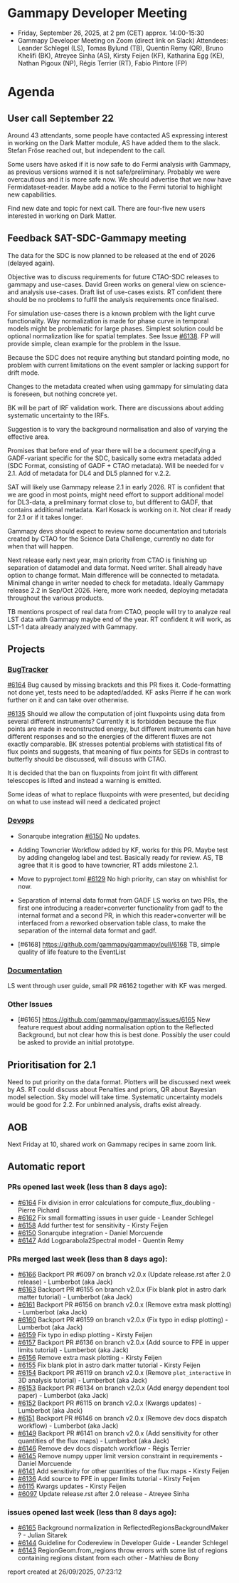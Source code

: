 # Gammapy Developer Meeting 
 * Friday, September 26, 2025, at 2 pm (CET) approx. 14:00-15:30
 * Gammapy Developer Meeting on Zoom (direct link on Slack) 
Attendees: Leander Schlegel (LS), Tomas Bylund (TB), Quentin Remy (QR),  Bruno Khelifi (BK), Atreyee Sinha (AS), Kirsty Feijen (KF), Katharina Egg (KE), Nathan Pigoux (NP), Régis Terrier (RT), Fabio Pintore (FP)

# Agenda

## User call September 22
Around 43 attendants, some people have contacted AS expressing interest in working on the Dark Matter module, AS have added them to the slack. Stefan Fröse reached out, but independent to the call.

Some users have asked if it is now safe to do Fermi analysis with Gammapy, as previous versions warned it is not safe/preliminary.  Probably we were overcautious and it is more safe now. We should advertise that we now have Fermidataset-reader. Maybe add a notice to the Fermi tutorial to highlight new capabilities.

Find new date and topic for next call. There are four-five new users interested in working on Dark Matter.

## Feedback SAT-SDC-Gammapy meeting
The data for the SDC is now planned to be released at the end of 2026 (delayed again).

Objective was to discuss requirements for future CTAO-SDC releases to gammapy and use-cases. David Green works on general view on science- and analysis use-cases. Draft list of use-cases exists. RT confident there should be no problems to fulfil the analysis requirements once finalised.

For simulation use-cases there is a known problem with the light curve functionality.
Way normalization is made for phase curve in temporal models might be problematic for large phases. Simplest solution could be optional normalization like for spatial templates.
See Issue [#6138](https://github.com/gammapy/gammapy/pull/6138).
FP will provide simple, clean example for the problem in the Issue.

Because the SDC does not require anything but standard pointing mode, no problem with current limitations on the event sampler or lacking support for drift mode.

Changes to the metadata created when using gammapy for simulating data is foreseen, but nothing concrete yet. 

BK will be part of IRF validation work. There are discussions about adding systematic uncertainty to the IRFs.  

Suggestion is to vary the background normalisation and also of varying the effective area.

Promises that before end of year there will be a document specifying a  GADF-variant specific for the SDC, basically some extra metadata added (SDC Format, consisting of GADF + CTAO metadata). Will be needed for v 2.1. Add of metadata for DL4 and DL5 planned for v.2.2.

SAT will likely use Gammapy release 2.1 in early 2026. RT is confident that we are good in most points, might need effort to support additional model for DL3-data, a preliminary format close to, but different to GADF, that contains additional metadata. Karl Kosack is working on it. Not clear if ready for 2.1 or if it takes longer.

Gammapy devs should expect to review some documentation and tutorials created by CTAO for the Science Data Challenge, currently no date for when that will happen.

Next release early next year, main priority from CTAO is finishing up separation of datamodel and data format. Need writer. Shall already have option to change format. Main difference will be connected to metadata. Minimal change in writer needed to check for metadata.
Ideally Gammapy release 2.2 in Sep/Oct 2026. Here, more work needed, deploying metadata throughout the various products.

TB mentions prospect of real data from CTAO, people will try to analyze real LST data with Gammapy maybe end of the year. RT confident it will work, as LST-1 data already analyzed with Gammapy.

## Projects

### [BugTracker](https://github.com/orgs/gammapy/projects/36/views/1)

[#6164](https://github.com/gammapy/gammapy/pull/6164) Bug caused by missing brackets and this PR fixes it. Code-formatting not done yet, tests need to be adapted/added. KF asks Pierre if he can work further on it and can take over otherwise.

[#6135](https://github.com/gammapy/gammapy/issues/6135) Should we allow the computation of joint fluxpoints using data from several different instruments? Currently it is forbidden because the flux points are made in reconstructed energy, but different instruments can have different responses and so the energies of the different fluxes are not exactly comparable. 
BK stresses potential problems with statistical fits of flux points and suggests, that meaning of flux points for SEDs in contrast to butterfly should be discussed, will discuss with CTAO.

It is decided that the ban on fluxpoints from joint fit with different telescopes is lifted and instead a warning is emitted.

Some ideas of what to replace fluxpoints with were presented, but deciding on what to use instead will need a dedicated project

### [Devops](https://github.com/orgs/gammapy/projects/31)

- Sonarqube integration [#6150](https://github.com/gammapy/gammapy/pull/6150)
No updates.

- Adding Towncrier
Workflow added by KF, works for this PR. Maybe test by adding changelog label and test. Basically ready for review. AS, TB agree that it is good to have towncrier, RT adds milestone 2.1.

- Move to pyproject.toml
[#6129](https://github.com/gammapy/gammapy/issues/6129) No high priority, can stay on whishlist for now.

- Separation of internal data format from GADF
LS works on two PRs, the first one introducing a reader+converter functionality from gadf to the internal format and a second PR, in which this reader+converter will be interfaced from a reworked observation table class, to make the separation of the internal data format and gadf.

- [#6168] https://github.com/gammapy/gammapy/pull/6168 TB, simple quality of life feature to the EventList

### [Documentation](https://github.com/orgs/gammapy/projects/27/views/2)

LS went through user guide, small PR #6162 together with KF was merged.

### Other Issues
- [#6165] https://github.com/gammapy/gammapy/issues/6165 New feature request about adding normalisation option to the Reflected Background, but not clear how this is best done. Possibly the user could be asked to provide an initial prototype.

## Prioritisation for 2.1
Need to put priority on the data format.  Plotters will be discussed next week by AS. RT could discuss about Penalties and priors, QR about Bayesian model selection. Sky model will take time. Systematic uncertainty models would be good for 2.2. For unbinned analysis, drafts exist already.

## AOB
Next Friday at 10, shared work on Gammapy recipes in same zoom link.

## Automatic report

### PRs opened last week (less than 8 days ago): 
* [#6164](https://github.com/gammapy/gammapy/pull/6164) Fix division in error calculations for compute_flux_doubling - Pierre Pichard
* [#6162](https://github.com/gammapy/gammapy/pull/6162) Fix small formatting issues in user guide - Leander Schlegel
* [#6158](https://github.com/gammapy/gammapy/pull/6158) Add further test for sensitivity - Kirsty Feijen
* [#6150](https://github.com/gammapy/gammapy/pull/6150) Sonarqube integration - Daniel Morcuende
* [#6147](https://github.com/gammapy/gammapy/pull/6147) Add Logparabola2Spectral model - Quentin Remy

### PRs merged last week (less than 8 days ago): 
* [#6166](https://github.com/gammapy/gammapy/pull/6166) Backport PR #6097 on branch v2.0.x (Update release.rst after 2.0 release) - Lumberbot (aka Jack)
* [#6163](https://github.com/gammapy/gammapy/pull/6163) Backport PR #6155 on branch v2.0.x (Fix blank plot in astro dark matter tutorial) - Lumberbot (aka Jack)
* [#6161](https://github.com/gammapy/gammapy/pull/6161) Backport PR #6156 on branch v2.0.x (Remove extra mask plotting) - Lumberbot (aka Jack)
* [#6160](https://github.com/gammapy/gammapy/pull/6160) Backport PR #6159 on branch v2.0.x (Fix typo in edisp plotting) - Lumberbot (aka Jack)
* [#6159](https://github.com/gammapy/gammapy/pull/6159) Fix typo in edisp plotting - Kirsty Feijen
* [#6157](https://github.com/gammapy/gammapy/pull/6157) Backport PR #6136 on branch v2.0.x (Add source to FPE in upper limits tutorial) - Lumberbot (aka Jack)
* [#6156](https://github.com/gammapy/gammapy/pull/6156) Remove extra mask plotting - Kirsty Feijen
* [#6155](https://github.com/gammapy/gammapy/pull/6155) Fix blank plot in astro dark matter tutorial - Kirsty Feijen
* [#6154](https://github.com/gammapy/gammapy/pull/6154) Backport PR #6119 on branch v2.0.x (Remove `plot_interactive` in 3D analysis tutorial) - Lumberbot (aka Jack)
* [#6153](https://github.com/gammapy/gammapy/pull/6153) Backport PR #6134 on branch v2.0.x (Add energy dependent tool paper) - Lumberbot (aka Jack)
* [#6152](https://github.com/gammapy/gammapy/pull/6152) Backport PR #6115 on branch v2.0.x (Kwargs updates) - Lumberbot (aka Jack)
* [#6151](https://github.com/gammapy/gammapy/pull/6151) Backport PR #6146 on branch v2.0.x (Remove dev docs dispatch workflow) - Lumberbot (aka Jack)
* [#6149](https://github.com/gammapy/gammapy/pull/6149) Backport PR #6141 on branch v2.0.x (Add sensitivity for other quantities of the flux maps) - Lumberbot (aka Jack)
* [#6146](https://github.com/gammapy/gammapy/pull/6146) Remove dev docs dispatch workflow - Régis Terrier
* [#6145](https://github.com/gammapy/gammapy/pull/6145) Remove numpy upper limit version constraint in requirements - Daniel Morcuende
* [#6141](https://github.com/gammapy/gammapy/pull/6141) Add sensitivity for other quantities of the flux maps - Kirsty Feijen
* [#6136](https://github.com/gammapy/gammapy/pull/6136) Add source to FPE in upper limits tutorial - Kirsty Feijen
* [#6115](https://github.com/gammapy/gammapy/pull/6115) Kwargs updates - Kirsty Feijen
* [#6097](https://github.com/gammapy/gammapy/pull/6097) Update release.rst after 2.0 release - Atreyee Sinha

### issues opened last week (less than 8 days ago): 
* [#6165](https://github.com/gammapy/gammapy/issues/6165) Background normalization in ReflectedRegionsBackgroundMaker ? - Julian Sitarek
* [#6144](https://github.com/gammapy/gammapy/issues/6144) Guideline for Codereview in Developer Guide - Leander Schlegel
* [#6143](https://github.com/gammapy/gammapy/issues/6143) RegionGeom.from_regions throw errors with some list of regions containing regions distant from each other - Mathieu de Bony

 report created at 26/09/2025, 07:23:12
